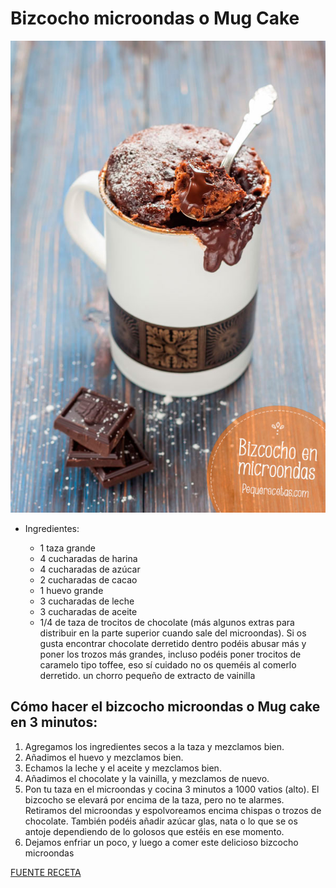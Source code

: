 # Bizcocho microondas o Mug Cake

![alt text](/images/mug-cake-bizcocho-microondas.jpg)

- Ingredientes:

  *  1 taza grande
  *  4 cucharadas de harina
  *  4 cucharadas de azúcar
  *  2 cucharadas de cacao
  *  1 huevo grande
  *  3 cucharadas de leche
  *  3 cucharadas de aceite
  *  1/4 de taza de trocitos de chocolate (más algunos extras para distribuir en la parte superior cuando sale del microondas). Si os gusta encontrar chocolate derretido dentro podéis abusar más y poner los trozos más grandes, incluso podéis poner trocitos de caramelo tipo toffee, eso sí cuidado no os queméis al comerlo derretido.
    un chorro pequeño de extracto de vainilla

## Cómo hacer el bizcocho microondas o Mug cake en 3 minutos:

1. Agregamos los ingredientes secos a la taza y mezclamos bien.
2. Añadimos el huevo y mezclamos bien.
3. Echamos la leche y el aceite y mezclamos bien.
4. Añadimos el chocolate y la vainilla, y mezclamos de nuevo.
5. Pon tu taza en el microondas y cocina 3 minutos a 1000 vatios (alto). El bizcocho se elevará por encima de la taza, pero no te alarmes. Retiramos del microondas y espolvoreamos encima chispas o trozos de chocolate. También podéis añadir azúcar glas, nata o lo que se os antoje dependiendo de lo golosos que estéis en ese momento.
6. Dejamos enfriar un poco, y luego a comer este delicioso bizcocho microondas

[FUENTE RECETA](https://www.pequerecetas.com/receta/bizcocho-microondas/)
